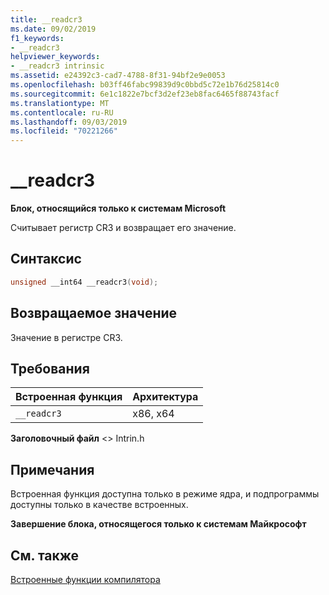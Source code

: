 ```yaml
---
title: __readcr3
ms.date: 09/02/2019
f1_keywords:
- __readcr3
helpviewer_keywords:
- __readcr3 intrinsic
ms.assetid: e24392c3-cad7-4788-8f31-94bf2e9e0053
ms.openlocfilehash: b03ff46fabc99839d9c0bbd5c72e1b76d25814c0
ms.sourcegitcommit: 6e1c1822e7bcf3d2ef23eb8fac6465f88743facf
ms.translationtype: MT
ms.contentlocale: ru-RU
ms.lasthandoff: 09/03/2019
ms.locfileid: "70221266"
---
```

# <a name="__readcr3"></a>__readcr3

**Блок, относящийся только к системам Microsoft**

Считывает регистр CR3 и возвращает его значение.

## <a name="syntax"></a>Синтаксис

```C
unsigned __int64 __readcr3(void);
```

## <a name="return-value"></a>Возвращаемое значение

Значение в регистре CR3.

## <a name="requirements"></a>Требования

|Встроенная функция|Архитектура|
|---------------|------------------|
|`__readcr3`|x86, x64|

**Заголовочный файл** \<> Intrin.h

## <a name="remarks"></a>Примечания

Встроенная функция доступна только в режиме ядра, и подпрограммы доступны только в качестве встроенных.

**Завершение блока, относящегося только к системам Майкрософт**

## <a name="see-also"></a>См. также

[Встроенные функции компилятора](../intrinsics/compiler-intrinsics.md)
